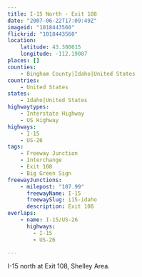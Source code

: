 ```yaml
---
title: I-15 North - Exit 108
date: "2007-06-22T17:09:49Z"
imageid: "1018443560"
flickrid: "1018443560"
location:
    latitude: 43.380615
    longitude: -112.19087
places: []
counties:
    - Bingham County|Idaho|United States
countries:
    - United States
states:
    - Idaho|United States
highwaytypes:
    - Interstate Highway
    - US Highway
highways:
    - I-15
    - US-26
tags:
    - Freeway Junction
    - Interchange
    - Exit 108
    - Big Green Sign
freewayJunctions:
    - milepost: "107.99"
      freewayName: I-15
      freewaySlug: i15-idaho
      description: Exit 108
overlaps:
    - name: I-15/US-26
      highways:
        - I-15
        - US-26

---
```

I-15 north at Exit 108, Shelley Area.